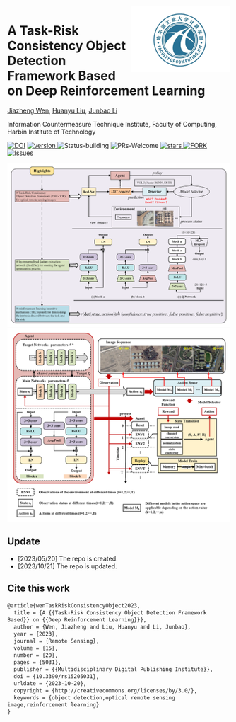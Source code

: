 <img src="https://raw.githubusercontent.com/JoshuaWenHIT/PicBed/master/UniversityPattern.png" height="150px" align="right">

# A Task-Risk Consistency Object Detection Framework Based on Deep Reinforcement Learning

[Jiazheng Wen](https://orcid.org/0000-0001-7387-4970), [Huanyu Liu](http://homepage.hit.edu.cn/liuhuanyu), [Junbao Li](http://homepage.hit.edu.cn/lijunbao)

Information Countermeasure Technique Institute, Faculty of Computing, Harbin Institute of Technology

[![DOI](https://img.shields.io/badge/DOI-)](https://www.mdpi.com/2072-4292/15/20/5031)
  <a href="https://img.shields.io/badge/version-v0.1.0-blue">
    <img alt="version" src="https://img.shields.io/badge/version-v1.0.0-blue?color=FF8000?color=009922" />
  </a>
<a >
     <img alt="Status-building" src="https://img.shields.io/badge/Status-building-blue" />
  </a>
<a >
     <img alt="PRs-Welcome" src="https://img.shields.io/badge/PRs-Welcome-red" />
  </a>
  <a href="https://github.com/JoshuaWenHIT/CV-RL/stargazers">
     <img alt="stars" src="https://img.shields.io/github/stars/JoshuaWenHIT/CV-RL" />
  </a>
  <a href="https://github.com/JoshuaWenHIT/CV-RL/network/members">
     <img alt="FORK" src="https://img.shields.io/github/forks/JoshuaWenHIT/CV-RL?color=FF8000" />
  </a>
  <a href="https://github.com/JoshuaWenHIT/CV-RL/issues">
    <img alt="Issues" src="https://img.shields.io/github/issues/JoshuaWenHIT/CV-RL?color=0088ff"/>
  </a>
  <br />

![HeighLights](https://raw.githubusercontent.com/JoshuaWenHIT/PicBed/master/GA.png)
![FrameWork](https://raw.githubusercontent.com/JoshuaWenHIT/PicBed/master/3-scheme.png)

## Update

- [2023/05/20] The repo is created.
- [2023/10/21] The repo is updated.

## Cite this work

```
@article{wenTaskRiskConsistencyObject2023,
  title = {A {{Task-Risk Consistency Object Detection Framework Based}} on {{Deep Reinforcement Learning}}},
  author = {Wen, Jiazheng and Liu, Huanyu and Li, Junbao},
  year = {2023},
  journal = {Remote Sensing},
  volume = {15},
  number = {20},
  pages = {5031},
  publisher = {{Multidisciplinary Digital Publishing Institute}},
  doi = {10.3390/rs15205031},
  urldate = {2023-10-20},
  copyright = {http://creativecommons.org/licenses/by/3.0/},
  keywords = {object detection,optical remote sensing image,reinforcement learning}
}
```
